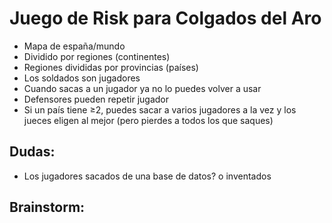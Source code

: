 # Juego de Risk para Colgados del Aro

* Mapa de españa/mundo
* Dividido por regiones (continentes)
* Regiones divididas por provincias (países)
* Los soldados son jugadores
* Cuando sacas a un jugador ya no lo puedes volver a usar
* Defensores pueden repetir jugador 
* Si un país tiene ≥2, puedes sacar a varios jugadores a la vez y los jueces eligen al mejor (pero pierdes a todos los que saques)



## Dudas:

* Los jugadores sacados de una base de datos? o inventados



## Brainstorm:

